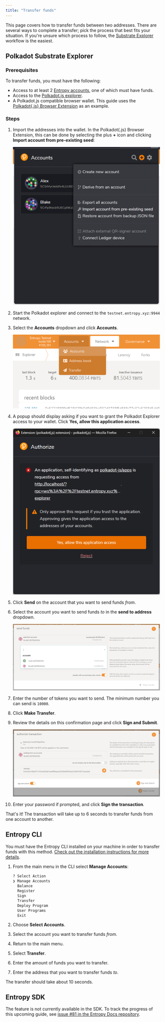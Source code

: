 ```yaml
---
title: "Transfer funds"
---
```


This page covers how to transfer funds between two addresses. There are several ways to complete a transfer; pick the process that best fits your situation. If you're unsure which process to follow, the [Substrate Explorer](#polkadot-substrate-explorer) workflow is the easiest.

## Polkadot Substrate Explorer

### Prerequisites

To transfer funds, you must have the following:

- Access to at least 2 [Entropy accounts](./manage-accounts), one of which must have funds.
- Access to the [Polkadot.js explorer](./use-the-explorer).
- A Polkadot.js compatible browser wallet. This guide uses the [Polkadot\{.js\} Browser Extension](https://polkadot.js.org/extension/) as an example.

### Steps

1. Import the addresses into the wallet. In the Polkadot\{.js\} Browser Extension, this can be done by selecting the plus **+** icon and clicking **Import account from pre-existing seed**:

    ![](./images/transfer-funds-import-accounts.png)

1. Start the Polkadot explorer and connect to the `testnet.entropy.xyz:9944` network.
1. Select the **Accounts** dropdown and click **Accounts**.

    ![](./images/transfer-funds-accounts-dropdown.png)

1. A popup should display asking if you want to grant the Polkadot Explorer access to your wallet. Click **Yes, allow this application access**.

    ![](./images/transfer-funds-authorize-application.png)

1. Click **Send** on the account that you want to send funds _from_.
1. Select the account you want to send funds _to_ in the **send to address** dropdown.

    ![](./images/transfer-funds-select-to-address.png)

1. Enter the number of tokens you want to send. The minimum number you can send is `10000`.
1. Click **Make Transfer**.
1. Review the details on this confirmation page and click **Sign and Submit**.

    ![](./images/transfer-funds-authorize-transaction.png)

1. Enter your password if prompted, and click **Sign the transaction**.

That's it! The transaction will take up to 6 seconds to transfer funds from one account to another.

## Entropy CLI

You must have the Entropy CLI installed on your machine in order to transfer funds with this method. [Check out the installation instructions for more details](../reference/cli.md).

1. From the main menu in the CLI select **Manage Accounts**:

    ```output
    ? Select Action
    ❯ Manage Accounts
      Balance
      Register
      Sign
      Transfer
      Deploy Program
      User Programs
      Exit
    ```

1. Choose **Select Accounts**.
1. Select the account you want to transfer funds _from_.
1. Return to the main menu.
1. Select **Transfer**.
1. Enter the amount of funds you want to transfer.
1. Enter the address that you want to transfer funds _to_.

The transfer should take about 10 seconds.

## Entropy SDK

The feature is not currently available in the SDK. To track the progress of this upcoming guide, see [issue #81 in the Entropy Docs repository](https://github.com/entropyxyz/entropy-docs/issues/81).
